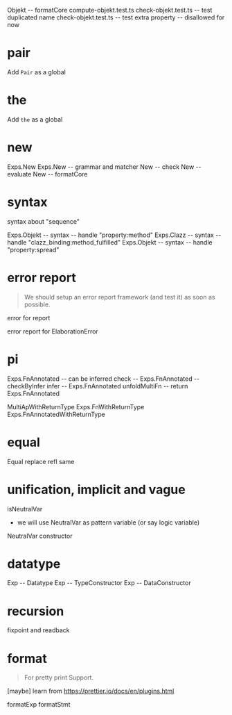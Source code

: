 Objekt -- formatCore
compute-objekt.test.ts
check-objekt.test.ts -- test duplicated name
check-objekt.test.ts -- test extra property -- disallowed for now

# pair

Add `Pair` as a global

# the

Add `the` as a global

# new

Exps.New
Exps.New -- grammar and matcher
New -- check
New -- evaluate
New -- formatCore

# syntax

syntax about "sequence"

Exps.Objekt -- syntax -- handle "property:method"
Exps.Clazz -- syntax -- handle "clazz_binding:method_fulfilled"
Exps.Objekt -- syntax -- handle "property:spread"

# error report

> We should setup an error report framework (and test it) as soon as possible.

error for report

error report for ElaborationError

# pi

Exps.FnAnnotated -- can be inferred
check -- Exps.FnAnnotated -- checkByInfer
infer -- Exps.FnAnnotated
unfoldMultiFn -- return Exps.FnAnnotated

MultiApWithReturnType
Exps.FnWithReturnType
Exps.FnAnnotatedWithReturnType

# equal

Equal
replace
refl
same

# unification, implicit and vague

isNeutralVar

- we will use NeutralVar as pattern variable (or say logic variable)

NeutralVar constructor

# datatype

Exp -- Datatype
Exp -- TypeConstructor
Exp -- DataConstructor

# recursion

fixpoint and readback

# format

> For pretty print Support.

[maybe] learn from https://prettier.io/docs/en/plugins.html

formatExp
formatStmt
